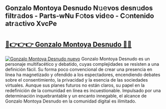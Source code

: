## Gonzalo Montoya Desnudo N𝚞𝚎vos desn𝚞dos filtr𝚊dos - Parts-wNu F𝚘tos vid𝚎o - C𝚘ntenido atr𝚊ctivo XvcPe

# <h2><a href="http://mb6z12y.tromn.icu/?c=Gonzalo+Montoya+Desnudo">🔗👉👉👉 Gonzalo Montoya Desnudo 🔗🔗</a></h2>

[![Gonzalo Montoya Desnudo nuevo](https://i.imgur.com/pEAQMta.gif)](http://mb6z12y.tromn.icu/?c=Gonzalo+Montoya+Desnudo)
Gonzalo Montoya Desnudo es un personaje multifacético y debatido, cuyas complejidades se resisten a una definición fácil.  Su forma poco convencional de crear una presencia en línea ha magnetizado y ofendido a los espectadores, encendiendo debates sobre el consentimiento, la privacidad y la esencia de las sociedades virtuales. Aunque sus planes futuros no están claros, su papel en la redefinición de la comunidad en línea es incuestionable. Impulsado por una determinación inquebrantable y un encanto innegable, el alcance de Gonzalo Montoya Desnudo en la comunidad digital es ilimitado.
